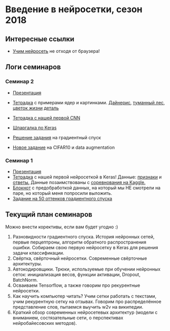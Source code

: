 # Введение в нейросетки, сезон 2018

## Интересные ссылки

* [Учим нейросеть](https://playground.tensorflow.org) не отходя от браузера!


## Логи семинаров

### Семинар 2

* [Презентация](https://github.com/FUlyankin/neural_networks/blob/master/HSE_2018/sem_2/nn_slides_2.pdf)
* [Тетрадка](http://nbviewer.jupyter.org/github/FUlyankin/neural_networks/blob/master/HSE_2018/sem_2/1.%20Convolution.ipynb)  с примерами ядер и картинками.  [Дайнерис](https://github.com/FUlyankin/neural_networks/blob/master/HSE_2018/sem_2/denny.jpg), [туманный лес](https://github.com/FUlyankin/neural_networks/blob/master/HSE_2018/sem_2/forest.jpg), [цветок жизни](https://github.com/FUlyankin/neural_networks/blob/master/HSE_2018/sem_2/girl.png) [деталь](https://github.com/FUlyankin/neural_networks/blob/master/HSE_2018/sem_2/detal.PNG)
* [Тетрадка с нашей первой CNN](http://nbviewer.jupyter.org/github/FUlyankin/neural_networks/blob/master/HSE_2018/sem_2/2.%20CNN_MNIST.ipynb)
* [Шпаргалка по Keras](https://github.com/FUlyankin/neural_networks/blob/master/HSE_2018/sem_2/Keras_Cheat_Sheet_Python.pdf)

* [Решение задания](http://nbviewer.jupyter.org/github/FUlyankin/neural_networks/blob/master/HSE_2018/sem_1/hw1_part1_gradient_solution.ipynb) на градиентный спуск
* [Новое задание](http://nbviewer.jupyter.org/github/FUlyankin/neural_networks/blob/master/HSE_2018/sem_2/3.%20Keras_CNN.ipynb) на CIFAR10 и data augmentation


### Семинар 1

* [Презентация](https://github.com/FUlyankin/neural_networks/blob/master/HSE_2018/sem_1/slides.pdf)
* [Тетрадка](http://nbviewer.jupyter.org/github/FUlyankin/neural_networks/blob/master/HSE_2018/sem_1/Keras_classification_intro.ipynb) с нашей первой нейросеткой в Keras! Данные: [признаки](https://github.com/FUlyankin/neural_networks/blob/master/HSE_2018/sem_1/X_cat.csv) и [ответы.](https://github.com/FUlyankin/neural_networks/blob/master/HSE_2018/sem_1/y_cat.csv) Данные позаимствованы с [соревнования на Kaggle.](https://www.kaggle.com/c/shelter-animal-outcomes)
* [Блокнот](http://nbviewer.jupyter.org/github/FUlyankin/neural_networks/blob/master/HSE_2018/sem_1/original_cats/cats_data_prep.ipynb) с предобработкой данных, на который мы НЕ смотрели на паре, но который меня попросили выложить.
* [Задание на 50 оттенков градиентного спуска](http://nbviewer.jupyter.org/github/FUlyankin/neural_networks/blob/master/HSE_2018/sem_1/hw1_part1_gradient.ipynb)


## Текущий план семинаров

Можно внести корективы, если вам будет угодно :)

1. Разновидности градиентного спуска. История нейронных сетей, первые перцептроны, алгоритм обратного распространения ошибки. Собираем свою первую нейросетку в Keras для решения задачи классификации.
2. Свёртка, свёрточный нейросетки. Современные свёрточные архитектуры.
3. Автокодировщики. Трюки, используемые при обучении нейронных сеток: инициализация весов, функции активации, Dropout, BatchNorm.
4. Осваиваем Tensorflow, а также говорим про рекурентные нейросетки.
5. Как научить компьютер читать? Учим сетки работать с текстами, учим рекурентную сетку на отзывах. Говорим про распределённое представление слов, пытаемся выучить w2v на википедии.
6. Краткий обзор современных нейросетевых архитектур (модели с вниманием, состязательные сети, о перспективах нейробайесовских методов).
